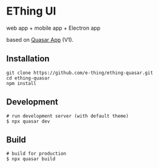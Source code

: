 # EThing UI


web app + mobile app + Electron app

based on [Quasar App](https://quasar-framework.org/) (V1).

## Installation

```
git clone https://github.com/e-thing/ething-quasar.git
cd ething-quasar
npm install
```

## Development

```
# run development server (with default theme)
$ npx quasar dev
```

## Build

```
# build for production
$ npx quasar build
```
